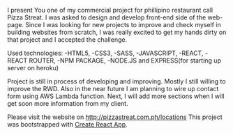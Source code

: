 I present You one of my commercial project for phillipino restaurant call Pizza Streat. I was asked to design and develop front-end side of the web-page. Since I was looking for new projects to improve and check myself in building websites from scratch, I was really excited to get my hands dirty on that project and I accepted the challenge.

Used technologies:
-HTML5,
-CSS3,
-SASS,
-JAVASCRIPT,
-REACT,
-REACT ROUTER,
-NPM PACKAGE,
-NODE.JS and EXPRESS(for starting up server on heroku)

Project is still in process of developing and improving. Mostly I still willing to improve the RWD. Also in the near future I am planning to wire up contact form using AWS Lambda function. Next, I will add more sections when I will get soon more information from my client.

Please visit the website on http://pizzastreat.com.ph/locations
This project was bootstrapped with [Create React App](https://github.com/facebook/create-react-app).



